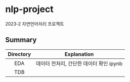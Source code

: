 # nlp-project
2023-2 자연언어처리 프로젝트

## Summary

|Directory|Explanation|
|:--:|:--:|
|EDA|데이터 전처리, 간단한 데이터 확인 ipynb|
|TDB||
